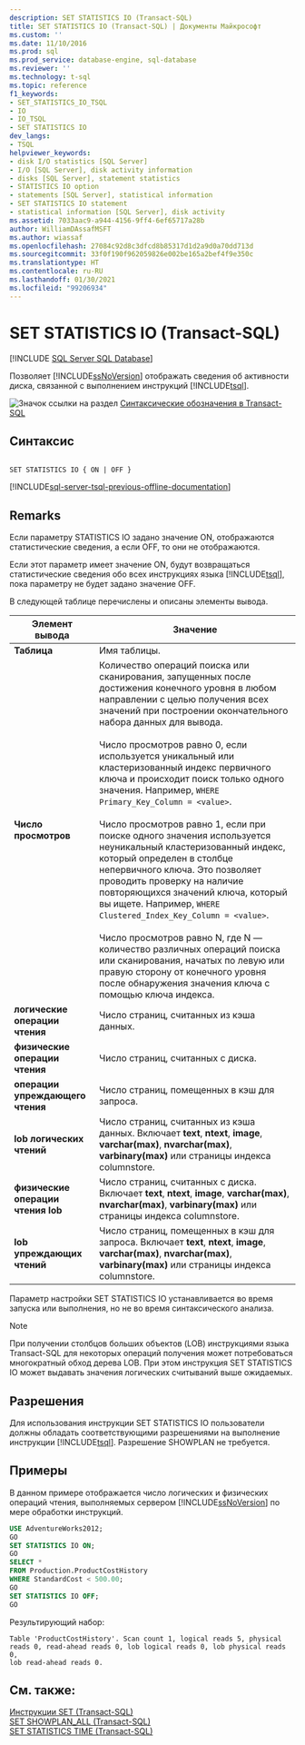 ```yaml
---
description: SET STATISTICS IO (Transact-SQL)
title: SET STATISTICS IO (Transact-SQL) | Документы Майкрософт
ms.custom: ''
ms.date: 11/10/2016
ms.prod: sql
ms.prod_service: database-engine, sql-database
ms.reviewer: ''
ms.technology: t-sql
ms.topic: reference
f1_keywords:
- SET_STATISTICS_IO_TSQL
- IO
- IO_TSQL
- SET STATISTICS IO
dev_langs:
- TSQL
helpviewer_keywords:
- disk I/O statistics [SQL Server]
- I/O [SQL Server], disk activity information
- disks [SQL Server], statement statistics
- STATISTICS IO option
- statements [SQL Server], statistical information
- SET STATISTICS IO statement
- statistical information [SQL Server], disk activity
ms.assetid: 7033aac9-a944-4156-9ff4-6ef65717a28b
author: WilliamDAssafMSFT
ms.author: wiassaf
ms.openlocfilehash: 27084c92d8c3dfcd8b85317d1d2a9d0a70dd713d
ms.sourcegitcommit: 33f0f190f962059826e002be165a2bef4f9e350c
ms.translationtype: HT
ms.contentlocale: ru-RU
ms.lasthandoff: 01/30/2021
ms.locfileid: "99206934"
---
```

# <a name="set-statistics-io-transact-sql"></a>SET STATISTICS IO (Transact-SQL)
[!INCLUDE [SQL Server SQL Database](../../includes/applies-to-version/sql-asdb.md)]

  Позволяет [!INCLUDE[ssNoVersion](../../includes/ssnoversion-md.md)] отображать сведения об активности диска, связанной с выполнением инструкций [!INCLUDE[tsql](../../includes/tsql-md.md)].  
  
 ![Значок ссылки на раздел](../../database-engine/configure-windows/media/topic-link.gif "Значок ссылки на раздел") [Синтаксические обозначения в Transact-SQL](../../t-sql/language-elements/transact-sql-syntax-conventions-transact-sql.md)  
  
## <a name="syntax"></a>Синтаксис  
  
```syntaxsql
  
SET STATISTICS IO { ON | OFF }  
```  
  
[!INCLUDE[sql-server-tsql-previous-offline-documentation](../../includes/sql-server-tsql-previous-offline-documentation.md)]

## <a name="remarks"></a>Remarks
 Если параметру STATISTICS IO задано значение ON, отображаются статистические сведения, а если OFF, то они не отображаются.   
  
 Если этот параметр имеет значение ON, будут возвращаться статистические сведения обо всех инструкциях языка [!INCLUDE[tsql](../../includes/tsql-md.md)], пока параметру не будет задано значение OFF.  
  
 В следующей таблице перечислены и описаны элементы вывода.  
  
|Элемент вывода|Значение|  
|-----------------|-------------|  
|**Таблица**|Имя таблицы.|  
|**Число просмотров**|Количество операций поиска или сканирования, запущенных после достижения конечного уровня в любом направлении с целью получения всех значений при построении окончательного набора данных для вывода.<br /><br /> Число просмотров равно 0, если используется уникальный или кластеризованный индекс первичного ключа и происходит поиск только одного значения. Например, `WHERE Primary_Key_Column = <value>`.<br /><br /> Число просмотров равно 1, если при поиске одного значения используется неуникальный кластеризованный индекс, который определен в столбце непервичного ключа. Это позволяет проводить проверку на наличие повторяющихся значений ключа, который вы ищете. Например, `WHERE Clustered_Index_Key_Column = <value>`.<br /><br /> Число просмотров равно N, где N — количество различных операций поиска или сканирования, начатых по левую или правую сторону от конечного уровня после обнаружения значения ключа с помощью ключа индекса.|  
|**логические операции чтения**|Число страниц, считанных из кэша данных.|  
|**физические операции чтения**|Число страниц, считанных с диска.|  
|**операции упреждающего чтения**|Число страниц, помещенных в кэш для запроса.|  
|**lob логических чтений**|Число страниц, считанных из кэша данных. Включает **text**, **ntext**, **image**, **varchar(max)**, **nvarchar(max)**, **varbinary(max)** или страницы индекса columnstore.|  
|**физические операции чтения lob**|Число страниц, считанных с диска. Включает **text**, **ntext**, **image**, **varchar(max)**, **nvarchar(max)**, **varbinary(max)** или страницы индекса columnstore.|  
|**lob упреждающих чтений**|Число страниц, помещенных в кэш для запроса. Включает **text**, **ntext**, **image**, **varchar(max)**, **nvarchar(max)**, **varbinary(max)** или страницы индекса columnstore.|

 Параметр настройки SET STATISTICS IO устанавливается во время запуска или выполнения, но не во время синтаксического анализа.

> [!NOTE]  
> При получении столбцов больших объектов (LOB) инструкциями языка Transact-SQL для некоторых операций получения может потребоваться многократный обход дерева LOB. При этом инструкция SET STATISTICS IO может выдавать значения логических считываний выше ожидаемых.

## <a name="permissions"></a>Разрешения  
 Для использования инструкции SET STATISTICS IO пользователи должны обладать соответствующими разрешениями на выполнение инструкции [!INCLUDE[tsql](../../includes/tsql-md.md)]. Разрешение SHOWPLAN не требуется.  
  
## <a name="examples"></a>Примеры  
 В данном примере отображается число логических и физических операций чтения, выполняемых сервером [!INCLUDE[ssNoVersion](../../includes/ssnoversion-md.md)] по мере обработки инструкций.  
  
```sql
USE AdventureWorks2012;  
GO         
SET STATISTICS IO ON;  
GO  
SELECT *   
FROM Production.ProductCostHistory  
WHERE StandardCost < 500.00;  
GO  
SET STATISTICS IO OFF;  
GO  
```  
  
 Результирующий набор:  
  
```  
Table 'ProductCostHistory'. Scan count 1, logical reads 5, physical   
reads 0, read-ahead reads 0, lob logical reads 0, lob physical reads 0,   
lob read-ahead reads 0.  
```  
  
## <a name="see-also"></a>См. также:  
 [Инструкции SET (Transact-SQL)](../../t-sql/statements/set-statements-transact-sql.md)   
 [SET SHOWPLAN_ALL (Transact-SQL)](../../t-sql/statements/set-showplan-all-transact-sql.md)   
 [SET STATISTICS TIME (Transact-SQL)](../../t-sql/statements/set-statistics-time-transact-sql.md)  
  
  
